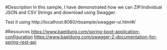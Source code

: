 #Description
In this sample, I have demonstrated how we can ZIP/individual JSON and CSV Strings and download using Swagger. 

Test it using
http://localhost:8080/rbsample/swagger-ui.html#/

#Resources
https://www.baeldung.com/spring-boot-application-configuration
https://www.baeldung.com/swagger-2-documentation-for-spring-rest-api